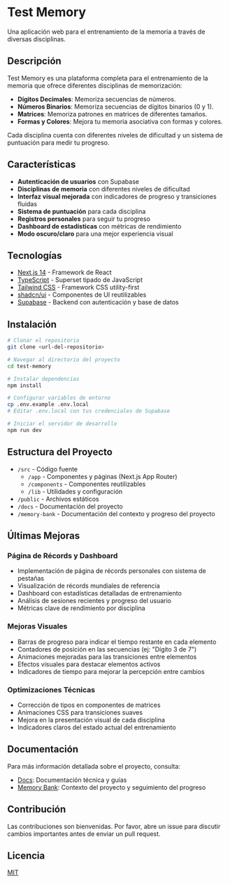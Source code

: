 # Test Memory

Una aplicación web para el entrenamiento de la memoria a través de diversas disciplinas.

## Descripción

Test Memory es una plataforma completa para el entrenamiento de la memoria que ofrece diferentes disciplinas de memorización:

- **Dígitos Decimales**: Memoriza secuencias de números.
- **Números Binarios**: Memoriza secuencias de dígitos binarios (0 y 1).
- **Matrices**: Memoriza patrones en matrices de diferentes tamaños.
- **Formas y Colores**: Mejora tu memoria asociativa con formas y colores.

Cada disciplina cuenta con diferentes niveles de dificultad y un sistema de puntuación para medir tu progreso.

## Características

- **Autenticación de usuarios** con Supabase
- **Disciplinas de memoria** con diferentes niveles de dificultad
- **Interfaz visual mejorada** con indicadores de progreso y transiciones fluidas
- **Sistema de puntuación** para cada disciplina
- **Registros personales** para seguir tu progreso
- **Dashboard de estadísticas** con métricas de rendimiento
- **Modo oscuro/claro** para una mejor experiencia visual

## Tecnologías

- [Next.js 14](https://nextjs.org/) - Framework de React
- [TypeScript](https://www.typescriptlang.org/) - Superset tipado de JavaScript
- [Tailwind CSS](https://tailwindcss.com/) - Framework CSS utility-first
- [shadcn/ui](https://ui.shadcn.com/) - Componentes de UI reutilizables
- [Supabase](https://supabase.io/) - Backend con autenticación y base de datos

## Instalación

```bash
# Clonar el repositorio
git clone <url-del-repositorio>

# Navegar al directorio del proyecto
cd test-memory

# Instalar dependencias
npm install

# Configurar variables de entorno
cp .env.example .env.local
# Editar .env.local con tus credenciales de Supabase

# Iniciar el servidor de desarrollo
npm run dev
```

## Estructura del Proyecto

- `/src` - Código fuente
  - `/app` - Componentes y páginas (Next.js App Router)
  - `/components` - Componentes reutilizables
  - `/lib` - Utilidades y configuración
- `/public` - Archivos estáticos
- `/docs` - Documentación del proyecto
- `/memory-bank` - Documentación del contexto y progreso del proyecto

## Últimas Mejoras

### Página de Récords y Dashboard

- Implementación de página de récords personales con sistema de pestañas
- Visualización de récords mundiales de referencia
- Dashboard con estadísticas detalladas de entrenamiento
- Análisis de sesiones recientes y progreso del usuario
- Métricas clave de rendimiento por disciplina

### Mejoras Visuales

- Barras de progreso para indicar el tiempo restante en cada elemento
- Contadores de posición en las secuencias (ej: "Dígito 3 de 7")
- Animaciones mejoradas para las transiciones entre elementos
- Efectos visuales para destacar elementos activos
- Indicadores de tiempo para mejorar la percepción entre cambios

### Optimizaciones Técnicas

- Corrección de tipos en componentes de matrices
- Animaciones CSS para transiciones suaves
- Mejora en la presentación visual de cada disciplina
- Indicadores claros del estado actual del entrenamiento

## Documentación

Para más información detallada sobre el proyecto, consulta:

- [Docs](./docs): Documentación técnica y guías
- [Memory Bank](./memory-bank): Contexto del proyecto y seguimiento del progreso

## Contribución

Las contribuciones son bienvenidas. Por favor, abre un issue para discutir cambios importantes antes de enviar un pull request.

## Licencia

[MIT](LICENSE)
